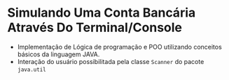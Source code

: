 <h1>Simulando Uma Conta Bancária Através Do Terminal/Console</h1>

- Implementação de Lógica de programação e POO utilizando conceitos básicos da linguagem JAVA.
- Interação do usuário possibilitada pela classe `Scanner` do pacote `java.util`
